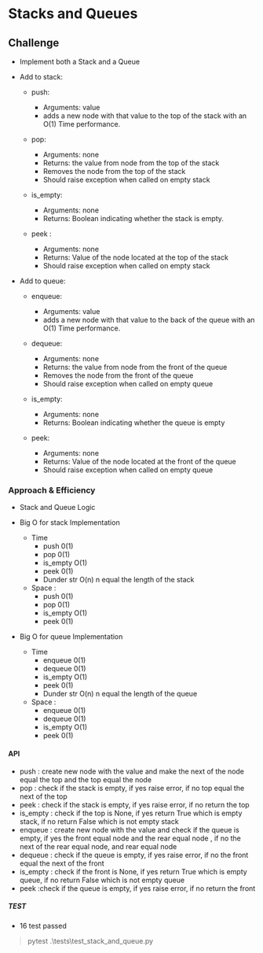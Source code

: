 # Stacks and Queues 

## Challenge
- Implement both a Stack and a Queue
- Add to stack:
  - push:
    - Arguments: value
    - adds a new node with that value to the top of the stack with an O(1) Time performance.

  - pop:
    - Arguments: none
    - Returns: the value from node from the top of the stack
    - Removes the node from the top of the stack
    - Should raise exception when called on empty stack

  - is_empty:
    - Arguments: none
    - Returns: Boolean indicating whether the stack is empty.

  - peek :
    - Arguments: none
    - Returns: Value of the node located at the top of the stack
    - Should raise exception when called on empty stack
  

- Add to queue:
  - enqueue:
    - Arguments: value
    - adds a new node with that value to the back of the queue with an O(1) Time performance.

  - dequeue:
    - Arguments: none
    - Returns: the value from node from the front of the queue
    - Removes the node from the front of the queue
    - Should raise exception when called on empty queue

  - is_empty:
    - Arguments: none
    - Returns: Boolean indicating whether the queue is empty
  - peek: 
    - Arguments: none
    - Returns: Value of the node located at the front of the queue
    - Should raise exception when called on empty queue

### Approach & Efficiency
- Stack and Queue Logic


- Big O for stack Implementation 
  - Time 
    - push 0(1)
    - pop 0(1)
    - is_empty O(1)
    - peek 0(1)
    - Dunder str O(n) n equal the length of the stack
  - Space : 
    - push 0(1)
    - pop 0(1)
    - is_empty O(1)
    - peek 0(1)


- Big O for queue Implementation 
  - Time 
    - enqueue 0(1)
    - dequeue 0(1)
    - is_empty O(1)
    - peek 0(1)
    - Dunder str O(n) n equal the length of the queue
  - Space : 
    - enqueue 0(1)
    - dequeue 0(1)
    - is_empty O(1)
    - peek 0(1)

#### API


- push : create new node with the value and make the next of the node equal the top and the top equal the node
- pop : check if the stack is empty, if yes raise error, if no top equal the next of the top 
- peek : check if the stack is empty, if yes raise error, if no return the top 
- is_empty : check if the top is None, if yes return True which is empty stack, if no return False which is not empty stack
- enqueue : create new node with the value and check if the queue is empty, if yes the front equal node and the rear equal node , if no the next of the rear equal node, and rear equal node
- dequeue : check if the queue is empty, if yes raise error, if no the front equal the next of the front 
- is_empty : check if the front is None, if yes return True which is empty queue, if no return False which is not empty queue
- peek :check if the queue is empty, if yes raise error, if no return the front


##### TEST 
- 16 test passed 
> pytest .\tests\test_stack_and_queue.py 
